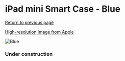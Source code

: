 # iPad mini Smart Case - Blue

[Return to previous page](/ipad_mini)

[High-resolution image from Apple](https://store.storeimages.cdn-apple.com/8756/as-images.apple.com/is/ME709?wid=4500&hei=4500&fmt=png)

<div style="width: 384px"><img src="/everypreview/ME709.png" alt="Blue"></div>

### Under construction

